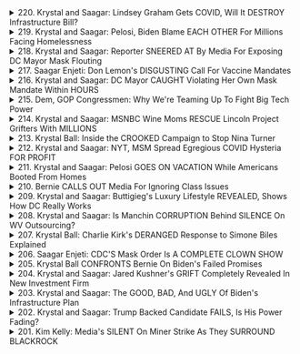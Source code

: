 <details>
<summary>220. Krystal and Saagar: Lindsey Graham Gets COVID, Will It DESTROY Infrastructure Bill?</summary><br>

<a href="https://www.youtube.com/watch?v=8ZBXiRLZn5E" target="_blank">
    <img src="https://img.youtube.com/vi/8ZBXiRLZn5E/maxresdefault.jpg" 
        alt="[Youtube]" width="200">
</a>

# Krystal and Saagar: Lindsey Graham Gets COVID, Will It DESTROY Infrastructure Bill?


</details>

<details>
<summary>219. Krystal and Saagar: Pelosi, Biden Blame EACH OTHER For Millions Facing Homelessness</summary><br>

<a href="https://www.youtube.com/watch?v=aMr6b-C8fgw" target="_blank">
    <img src="https://img.youtube.com/vi/aMr6b-C8fgw/maxresdefault.jpg" 
        alt="[Youtube]" width="200">
</a>

# Krystal and Saagar: Pelosi, Biden Blame EACH OTHER For Millions Facing Homelessness


</details>

<details>
<summary>218. Krystal and Saagar: Reporter SNEERED AT By Media For Exposing DC Mayor Mask Flouting</summary><br>

<a href="https://www.youtube.com/watch?v=5onX4AkdeW0" target="_blank">
    <img src="https://img.youtube.com/vi/5onX4AkdeW0/maxresdefault.jpg" 
        alt="[Youtube]" width="200">
</a>

# Krystal and Saagar: Reporter SNEERED AT By Media For Exposing DC Mayor Mask Flouting


</details>

<details>
<summary>217. Saagar Enjeti: Don Lemon's DISGUSTING Call For Vaccine Mandates</summary><br>

<a href="https://www.youtube.com/watch?v=zO3Mi3EEb0M" target="_blank">
    <img src="https://img.youtube.com/vi/zO3Mi3EEb0M/maxresdefault.jpg" 
        alt="[Youtube]" width="200">
</a>

# Saagar Enjeti: Don Lemon's DISGUSTING Call For Vaccine Mandates


</details>

<details>
<summary>216. Krystal and Saagar: DC Mayor CAUGHT Violating Her Own Mask Mandate Within HOURS</summary><br>

<a href="https://www.youtube.com/watch?v=vbn92FnKO_g" target="_blank">
    <img src="https://img.youtube.com/vi/vbn92FnKO_g/maxresdefault.jpg" 
        alt="[Youtube]" width="200">
</a>

# Krystal and Saagar: DC Mayor CAUGHT Violating Her Own Mask Mandate Within HOURS


</details>

<details>
<summary>215. Dem, GOP Congressmen: Why We're Teaming Up To Fight Big Tech Power</summary><br>

<a href="https://www.youtube.com/watch?v=_lTvHAoNiDI" target="_blank">
    <img src="https://img.youtube.com/vi/_lTvHAoNiDI/maxresdefault.jpg" 
        alt="[Youtube]" width="200">
</a>

# Dem, GOP Congressmen: Why We're Teaming Up To Fight Big Tech Power


</details>

<details>
<summary>214. Krystal and Saagar: MSNBC Wine Moms RESCUE Lincoln Project Grifters With MILLIONS</summary><br>

<a href="https://www.youtube.com/watch?v=GyAOGf7gCY4" target="_blank">
    <img src="https://img.youtube.com/vi/GyAOGf7gCY4/maxresdefault.jpg" 
        alt="[Youtube]" width="200">
</a>

# Krystal and Saagar: MSNBC Wine Moms RESCUE Lincoln Project Grifters With MILLIONS


</details>

<details>
<summary>213. Krystal Ball: Inside the CROOKED Campaign to Stop Nina Turner</summary><br>

<a href="https://www.youtube.com/watch?v=b5nZFJSxidY" target="_blank">
    <img src="https://img.youtube.com/vi/b5nZFJSxidY/maxresdefault.jpg" 
        alt="[Youtube]" width="200">
</a>

# Krystal Ball: Inside the CROOKED Campaign to Stop Nina Turner


</details>

<details>
<summary>212. Krystal and Saagar: NYT, MSM Spread Egregious COVID Hysteria FOR PROFIT</summary><br>

<a href="https://www.youtube.com/watch?v=YJD23UXrSJs" target="_blank">
    <img src="https://img.youtube.com/vi/YJD23UXrSJs/maxresdefault.jpg" 
        alt="[Youtube]" width="200">
</a>

# Krystal and Saagar: NYT, MSM Spread Egregious COVID Hysteria FOR PROFIT


</details>

<details>
<summary>211. Krystal and Saagar: Pelosi GOES ON VACATION While Americans Booted From Homes</summary><br>

<a href="https://www.youtube.com/watch?v=a1nNpVrnrak" target="_blank">
    <img src="https://img.youtube.com/vi/a1nNpVrnrak/maxresdefault.jpg" 
        alt="[Youtube]" width="200">
</a>

# Krystal and Saagar: Pelosi GOES ON VACATION While Americans Booted From Homes


</details>

<details>
<summary>210. Bernie CALLS OUT Media For Ignoring Class Issues</summary><br>

<a href="https://www.youtube.com/watch?v=Y-K0bqNrGZo" target="_blank">
    <img src="https://img.youtube.com/vi/Y-K0bqNrGZo/maxresdefault.jpg" 
        alt="[Youtube]" width="200">
</a>

# Bernie CALLS OUT Media For Ignoring Class Issues


</details>

<details>
<summary>209. Krystal and Saagar: Buttigieg's Luxury Lifestyle REVEALED, Shows How DC Really Works</summary><br>

<a href="https://www.youtube.com/watch?v=-Af89OzcRSs" target="_blank">
    <img src="https://img.youtube.com/vi/-Af89OzcRSs/maxresdefault.jpg" 
        alt="[Youtube]" width="200">
</a>

# Krystal and Saagar: Buttigieg's Luxury Lifestyle REVEALED, Shows How DC Really Works


</details>

<details>
<summary>208. Krystal and Saagar: Is Manchin CORRUPTION Behind SILENCE On WV Outsourcing?</summary><br>

<a href="https://www.youtube.com/watch?v=uvXsmxgsOmI" target="_blank">
    <img src="https://img.youtube.com/vi/uvXsmxgsOmI/maxresdefault.jpg" 
        alt="[Youtube]" width="200">
</a>

# Krystal and Saagar: Is Manchin CORRUPTION Behind SILENCE On WV Outsourcing?


</details>

<details>
<summary>207. Krystal Ball: Charlie Kirk's DERANGED Response to Simone Biles Explained</summary><br>

<a href="https://www.youtube.com/watch?v=o4fUgBIjbpA" target="_blank">
    <img src="https://img.youtube.com/vi/o4fUgBIjbpA/maxresdefault.jpg" 
        alt="[Youtube]" width="200">
</a>

# Krystal Ball: Charlie Kirk's DERANGED Response to Simone Biles Explained


</details>

<details>
<summary>206. Saagar Enjeti: CDC'S Mask Order Is A COMPLETE CLOWN SHOW</summary><br>

<a href="https://www.youtube.com/watch?v=zN_3vINOxAQ" target="_blank">
    <img src="https://img.youtube.com/vi/zN_3vINOxAQ/maxresdefault.jpg" 
        alt="[Youtube]" width="200">
</a>

# Saagar Enjeti: CDC'S Mask Order Is A COMPLETE CLOWN SHOW


</details>

<details>
<summary>205. Krystal Ball CONFRONTS Bernie On Biden's Failed Promises</summary><br>

<a href="https://www.youtube.com/watch?v=mL1vaT4APb0" target="_blank">
    <img src="https://img.youtube.com/vi/mL1vaT4APb0/maxresdefault.jpg" 
        alt="[Youtube]" width="200">
</a>

# Krystal Ball CONFRONTS Bernie On Biden's Failed Promises


</details>

<details>
<summary>204. Krystal and Saagar: Jared Kushner's GRIFT Completely Revealed In New Investment Firm</summary><br>

<a href="https://www.youtube.com/watch?v=WOALh-A7mUM" target="_blank">
    <img src="https://img.youtube.com/vi/WOALh-A7mUM/maxresdefault.jpg" 
        alt="[Youtube]" width="200">
</a>

# Krystal and Saagar: Jared Kushner's GRIFT Completely Revealed In New Investment Firm


</details>

<details>
<summary>203. Krystal and Saagar: The GOOD, BAD, And UGLY Of Biden's Infrastructure Plan</summary><br>

<a href="https://www.youtube.com/watch?v=Yo_TlpfBHHw" target="_blank">
    <img src="https://img.youtube.com/vi/Yo_TlpfBHHw/maxresdefault.jpg" 
        alt="[Youtube]" width="200">
</a>

# Krystal and Saagar: The GOOD, BAD, And UGLY Of Biden's Infrastructure Plan


</details>

<details>
<summary>202. Krystal and Saagar: Trump Backed Candidate FAILS, Is His Power Fading?</summary><br>

<a href="https://www.youtube.com/watch?v=I5nCtm0OZHU" target="_blank">
    <img src="https://img.youtube.com/vi/I5nCtm0OZHU/maxresdefault.jpg" 
        alt="[Youtube]" width="200">
</a>

# Krystal and Saagar: Trump Backed Candidate FAILS, Is His Power Fading?


</details>

<details>
<summary>201. Kim Kelly: Media's SILENT On Miner Strike As They SURROUND BLACKROCK</summary><br>

<a href="https://www.youtube.com/watch?v=-0jwiRoX2Hc" target="_blank">
    <img src="https://img.youtube.com/vi/-0jwiRoX2Hc/maxresdefault.jpg" 
        alt="[Youtube]" width="200">
</a>

# Kim Kelly: Media's SILENT On Miner Strike As They SURROUND BLACKROCK


</details>


